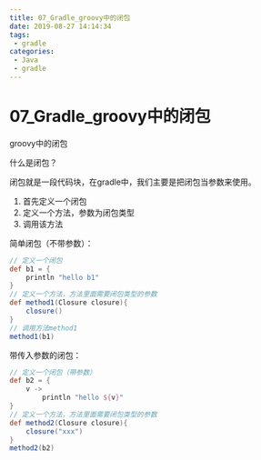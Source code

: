 ```yaml
---
title: 07_Gradle_groovy中的闭包
date: 2019-08-27 14:14:34
tags: 
 - gradle
categories:
 - Java
 - gradle
---
```


# 07_Gradle_groovy中的闭包
groovy中的闭包

什么是闭包？

闭包就是一段代码块，在gradle中，我们主要是把闭包当参数来使用。

1. 首先定义一个闭包
2. 定义一个方法，参数为闭包类型
3. 调用该方法

简单闭包（不带参数）：

```groovy
// 定义一个闭包
def b1 = {
    println "hello b1"
}
// 定义一个方法，方法里面需要闭包类型的参数
def method1(Closure closure){
    closure()
}
// 调用方法method1
method1(b1)
```

带传入参数的闭包：

```groovy
// 定义一个闭包（带参数）
def b2 = {
    v ->
        println "hello ${v}"
}
// 定义一个方法，方法里面需要闭包类型的参数
def method2(Closure closure){
    closure("xxx")
}
method2(b2)
```

